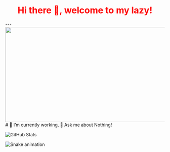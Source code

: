 <h1 style="text-align:center; color: red" > Hi there 👋, welcome to my lazy!</h1>
---
<div align="center">
  <img src="https://media.giphy.com/media/dWesBcTLavkZuG35MI/giphy.gif" width="600" height="300"/>
</div>
# 🔭 I’m currently working, 💬 Ask me about Nothing!

![GitHub Stats](https://github-readme-stats.vercel.app/api?username=username&show_icons=true&theme=radical)

![Snake animation](https://github.com/username/username/blob/output/github-contribution-grid-snake.svg)

<!--
**khaquachtrong74/khaquachtrong74** is a ✨ _special_ ✨ repository because its `README.md` (this file) appears on your GitHub profile.

Here are some ideas to get you started:

- 🔭 I’m currently working on ...
- 🌱 I’m currently learning ...
- 👯 I’m looking to collaborate on ...
- 🤔 I’m looking for help with ...
- 💬 Ask me about ...
- 📫 How to reach me: ...
- 😄 Pronouns: ...
- ⚡ Fun fact: ...
-->
